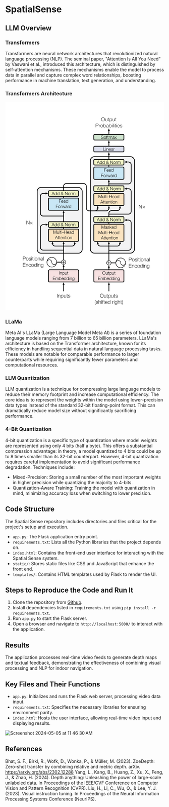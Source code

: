 # SpatialSense

## LLM Overview

### Transformers
Transformers are neural network architectures that revolutionized natural language processing (NLP). The seminal paper, "Attention Is All You Need" by Vaswani et al., introduced this architecture, which is distinguished by self-attention mechanisms. These mechanisms enable the model to process data in parallel and capture complex word relationships, boosting performance in machine translation, text generation, and understanding.

### Transformers Architecture
![Transformers Architecture](https://github.com/kabir12345/LLM-PEFT-Optimization/blob/main/static/transformers.png)
### LLaMa

Meta AI's LLaMa (Large Language Model Meta AI) is a series of foundation language models ranging from 7 billion to 65 billion parameters.  LLaMa's architecture is based on the Transformer architecture, known for its efficiency in handling sequential data in natural language processing tasks.  These models are notable for comparable performance to larger counterparts while requiring significantly fewer parameters and computational resources.

### LLM Quantization

LLM quantization is a technique for compressing large language models to reduce their memory footprint and increase computational efficiency. The core idea is to represent the weights within the model using lower-precision data types instead of the standard 32-bit floating-point format. This can dramatically reduce model size without significantly sacrificing performance.

### 4-Bit Quantization

4-bit quantization is a specific type of quantization where model weights are represented using only 4 bits (half a byte). This offers a substantial compression advantage: in theory, a model quantized to 4 bits could be up to 8 times smaller than its 32-bit counterpart. However, 4-bit quantization requires careful implementation to avoid significant performance degradation.  Techniques include:

- Mixed-Precision: Storing a small number of the most important weights in higher precision while quantizing the majority to 4-bits.
- Quantization-Aware Training: Training the model with quantization in mind, minimizing accuracy loss when switching to lower precision.

## Code Structure
The Spatial Sense repository includes directories and files critical for the project's setup and execution.

- `app.py`: The Flask application entry point.
- `requirements.txt`: Lists all the Python libraries that the project depends on.
- `index.html`: Contains the front-end user interface for interacting with the Spatial Sense system.
- `static/`: Stores static files like CSS and JavaScript that enhance the front end.
- `templates/`: Contains HTML templates used by Flask to render the UI.
  
## Steps to Reproduce the Code and Run It
1. Clone the repository from [Github](https://github.com/kabir12345/SpatialSenseWeb).
2. Install dependencies listed in `requirements.txt` using `pip install -r requirements.txt`.
3. Run `app.py` to start the Flask server.
4. Open a browser and navigate to `http://localhost:5000/` to interact with the application.


## Results
The application processes real-time video feeds to generate depth maps and textual feedback, demonstrating the effectiveness of combining visual processing and NLP for indoor navigation.

## Key Files and Their Functions
- `app.py`: Initializes and runs the Flask web server, processing video data input.
- `requirements.txt`: Specifies the necessary libraries for ensuring environment parity.
- `index.html`: Hosts the user interface, allowing real-time video input and displaying results.

<img width="1502" alt="Screenshot 2024-05-05 at 11 46 30 AM" src="https://github.com/kabir12345/SpatialSenseWeb/assets/18241637/2a6dac8d-3fbf-437c-9956-6a031a2cc367">

## References

  Bhat, S. F., Birkl, R., Wofk, D., Wonka, P., & Müller, M. (2023). ZoeDepth: Zero-shot transfer by combining relative and metric depth. arXiv. https://arxiv.org/abs/2302.12288
  Yang, L., Kang, B., Huang, Z., Xu, X., Feng, J., & Zhao, H. (2024). Depth anything: Unleashing the power of large-scale unlabeled data. In Proceedings of the IEEE/CVF Conference on Computer Vision and Pattern Recognition (CVPR).
  Liu, H., Li, C., Wu, Q., & Lee, Y. J. (2023). Visual instruction tuning. In Proceedings of the Neural Information Processing Systems Conference (NeurIPS).

